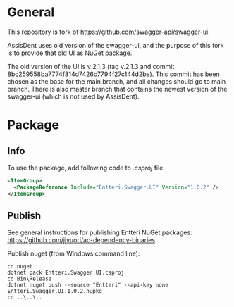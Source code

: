 # General

This repository is fork of https://github.com/swagger-api/swagger-ui. 

AssisDent uses old version of the swagger-ui, and the purpose of this fork is to provide that old UI as NuGet package.

The old version of the UI is v 2.1.3 (tag v.2.1.3 and commit 8bc259558ba7774f814d7426c7794f27c144d2be). This commit has been chosen as the base for the main branch, and all changes should go to main branch. There is also master branch that contains the newest version of the swagger-ui (which is not used by AssisDent).

# Package

## Info
To use the package, add following code to *.csproj* file.

```xml
<ItemGroup>
  <PackageReference Include="Entteri.Swagger.UI" Version="1.0.2" />
</ItemGroup>
```

## Publish
See general instructions for publishing Entteri NuGet packages: https://github.com/jjvuori/ac-dependency-binaries

Publish nuget (from Windows command line):
```
cd nuget
dotnet pack Entteri.Swagger.UI.csproj
cd Bin\Release
dotnet nuget push --source "Entteri" --api-key none Entteri.Swagger.UI.1.0.2.nupkg
cd ..\..\..
```
